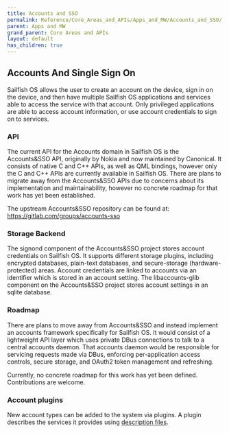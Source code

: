 ```yaml
---
title: Accounts and SSO
permalink: Reference/Core_Areas_and_APIs/Apps_and_MW/Accounts_and_SSO/
parent: Apps and MW
grand_parent: Core Areas and APIs
layout: default
has_children: true
---
```


## Accounts And Single Sign On

Sailfish OS allows the user to create an account on the device, sign in on the device, and then have multiple Sailfish OS applications and services able to access the service with that account. Only privileged applications are able to access account information, or use account credentials to sign on to services.

### API

The current API for the Accounts domain in Sailfish OS is the Accounts&SSO API, originally by Nokia and now maintained by Canonical. It consists of native C and C++ APIs, as well as QML bindings, however only the C and C++ APIs are currently available in Sailfish OS. There are plans to migrate away from the Accounts&SSO APIs due to concerns about its implementation and maintainability, however no concrete roadmap for that work has yet been established.

The upstream Accounts&SSO repository can be found at: <https://gitlab.com/groups/accounts-sso>

### Storage Backend

The signond component of the Accounts&SSO project stores account credentials on Sailfish OS. It supports different storage plugins, including encrypted databases, plain-text databases, and secure-storage (hardware-protected) areas. Account credentials are linked to accounts via an identifier which is stored in an account setting. The libaccounts-glib component on the Accounts&SSO project stores account settings in an sqlite database.

### Roadmap

There are plans to move away from Accounts&SSO and instead implement an accounts framework specifically for Sailfish OS. It would consist of a lightweight API layer which uses private DBus connections to talk to a central accounts daemon. That accounts daemon would be responsible for servicing requests made via DBus, enforcing per-application access controls, secure storage, and OAuth2 token management and refreshing.

Currently, no concrete roadmap for this work has yet been defined. Contributions are welcome.

### Account plugins

New account types can be added to the system via plugins. A plugin describes the services it provides using [description files](Providers_and_Services/).
